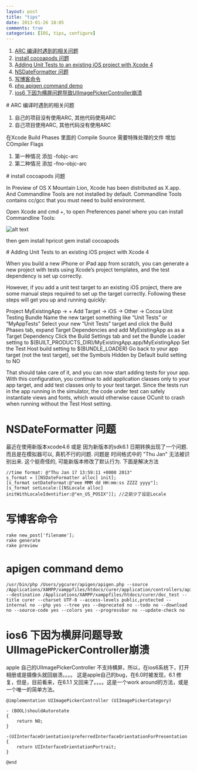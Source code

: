 ```yaml
---
layout: post
title: "tips"
date: 2013-01-26 18:05
comments: true
categories: [IOS, tips, configure]
---
```

<ol>
<li><a href="#A1">ARC 编译时遇到的相关问题</a></li>
<li><a href="#A2">install cocoapods 问题</a></li>
<li><a href="#A3">Adding Unit Tests to an existing iOS project with Xcode 4</a></li>
<li><a href="#A4">NSDateFormatter 问题</a></li>
<li><a href="#A5">写博客命令</a></li>
<li><a href="#A6">php apigen command demo</a></li>
<li><a href="#A7">ios6 下因为横屏问题导致UIImagePickerController崩溃</a></li>
</ol>

<div name = "A1" id = "A1"></div>
# ARC 编译时遇到的相关问题

1.  自己的项目没有使用ARC, 其他代码使用ARC
2.  自己项目使用ARC, 其他代码没有使用ARC

在Xcode Build Phases 里面的 Compile Source 需要特殊处理的文件 增加 COmpiler Flags
1. 第一种情况 添加 -fobjc-arc
2. 第二种情况 添加 -fno-objc-arc

<div name = "A2" id = "A2"></div>
# install cocoapods 问题

In Preview of OS X Mountain Lion, Xcode has been distributed as X.app. And Commandline Tools are not installed by default. Commandline Tools contains cc/gcc that you must need to build environment.

Open Xcode and cmd +, to open Preferences panel where you can install Commandline Tools:

![alt text](/images/commandline.jpg)

then
	gem install hpricot
	gem install cocoapods

<div name = "A3" id = "A3"></div>
# Adding Unit Tests to an existing iOS project with Xcode 4

When you build a new iPhone or iPad app from scratch, you can generate a new project with tests using Xcode’s project templates, and the test dependency is set up correctly.

However, if you add a unit test target to an existing iOS project, there are some manual steps required to set up the target correctly. Following these steps will get you up and running quickly:

Project MyExistingApp -> + Add Target -> iOS -> Other -> Cocoa Unit Testing Bundle
Name the new target something like “Unit Tests” or “MyAppTests”
Select your new “Unit Tests” target and click the Build Phases tab, expand Target Dependencies and add MyExistingApp as as a Target Dependency
Click the Build Settings tab and set the Bundle Loader setting to
	$(BUILT_PRODUCTS_DIR)/MyExistingApp.app/MyExistingApp
Set the Test Host build setting to
	$(BUNDLE_LOADER)
Go back to your app target (not the test target), set the Symbols Hidden by Default build setting to NO

That should take care of it, and you can now start adding tests for your app. With this configuration, you continue to add application classes only to your app target, and add test classes only to your test target. Since the tests run in the app running in the simulator, the code under test can safely instantiate views and fonts, which would otherwise cause OCunit to crash when running without the Test Host setting.

<div name = "A4" id = "A4"></div>

# NSDateFormatter 问题

最近在使用新版本xcode4.6 或是 因为新版本的sdk6.1 日期转换出现了一个问题. 而且是在模拟器可以, 真机不行的问题.
问题是 时间格式中的 "Thu Jan" 无法被识别出来. 这个挺奇怪的, 可能新版本修改了默认行为. 下面是解决方法

	//time format: @"Thu Jan 17 13:59:11 +0000 2013"
	s_format = [[NSDateFormatter alloc] init];
    [s_format setDateFormat:@"eee MMM dd HH:mm:ss ZZZZ yyyy"];
	[s_format setLocale:[[NSLocale alloc] initWithLocaleIdentifier:@"en_US_POSIX"]]; //之前少了设定Locale

<div name = "A5" id = "A5"></div>

# 写博客命令

	rake new_post['filename'];
	rake generate 
	rake preview

<div name = "A6" id = "A6"></div>

# apigen command demo

	/usr/bin/php /Users/ygcurer/apigen/apigen.php --source /Applications/XAMPP/xamppfiles/htdocs/curer/application/controllers/api --destination /Applications/XAMPP/xamppfiles/htdocs/curer/doc_test --title curer --charset UTF-8 --access-levels public,protected --internal no --php yes --tree yes --deprecated no --todo no --download no --source-code yes --colors yes --progressbar no --update-check no

<div name = "A7" id = "A7"></div>

# ios6 下因为横屏问题导致UIImagePickerController崩溃

apple 自己的UIImagePickerController 不支持横屏，所以，在ios6系统下，打开相册或是摄像头就回崩溃。。。。
这是apple自己的bug，在6.0时被发现，6.1 修复，但是，目前看来，在6.1.1 又回来了。。。。这是一个work around的方法，或是一个唯一的简单方法。
	
	@implementation UIImagePickerController (UIImagePickerCategory)

	- (BOOL)shouldAutorotate
	{
    	return NO;
	}

	-(UIInterfaceOrientation)preferredInterfaceOrientationForPresentation
	{
    	return UIInterfaceOrientationPortrait;
	}

	@end